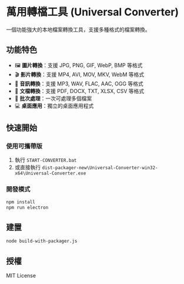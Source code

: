# 萬用轉檔工具 (Universal Converter)

一個功能強大的本地檔案轉換工具，支援多種格式的檔案轉換。

## 功能特色

- 🖼️ **圖片轉換**：支援 JPG, PNG, GIF, WebP, BMP 等格式
- 🎬 **影片轉換**：支援 MP4, AVI, MOV, MKV, WebM 等格式
- 🎵 **音訊轉換**：支援 MP3, WAV, FLAC, AAC, OGG 等格式
- 📄 **文檔轉換**：支援 PDF, DOCX, TXT, XLSX, CSV 等格式
- 🚀 **批次處理**：一次可處理多個檔案
- 💻 **桌面應用**：獨立的桌面應用程式

## 快速開始

### 使用可攜帶版
1. 執行 `START-CONVERTER.bat`
2. 或直接執行 `dist-packager-new\Universal-Converter-win32-x64\Universal-Converter.exe`

### 開發模式
```bash
npm install
npm run electron
```

## 建置
```bash
node build-with-packager.js
```

## 授權

MIT License
